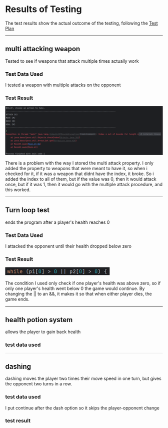 # Results of Testing

The test results show the actual outcome of the testing, following the [Test Plan](test-plan.md)

---

## multi attacking weapon

Tested to see if weapons that attack multiple times actually work

### Test Data Used

I tested a weapon with multiple attacks on the opponent

### Test Result

![the multiple attack test.png](screenshots/multiAttackTest.png)

There is a problem with the way I stored the multi attack property. I only added the property to weapons that were meant to have it, so when i checked for it, if it was a weapon that didnt have the index, it broke. So i added the index to all of them, but if the value was 0, then it would attack once, but if it was 1, then it would go with the multiple attack procedure, and this worked.

---

## Turn loop test

ends the program after a player's health reaches 0

### Test Data Used

I attacked the opponent until their health dropped below zero

### Test Result

![turnLoopTest.png](screenshots/turnLoopTest.png)

The condition I used only check if one player's health was above zero, so if only one player's health went below 0 the game would continue. By changing the || to an &&, it makes it so that when either player dies, the game ends.

---

## health potion system

allows the player to gain back health

### test data used

---

## dashing

dashing moves the player two times their move speed in one turn, but gives the opponent two turns in a row.

### test data used

I put continue after the dash option so it skips the player-opponent change

### test result


